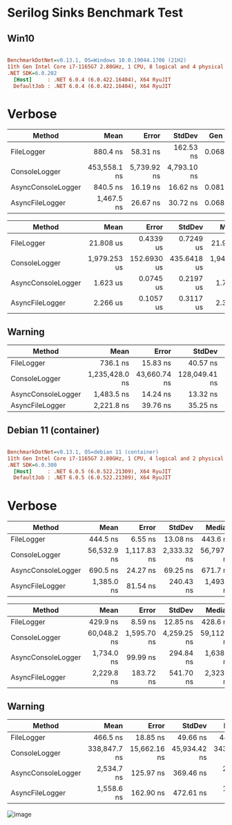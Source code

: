 
# Serilog Sinks Benchmark Test

## Win10
``` ini

BenchmarkDotNet=v0.13.1, OS=Windows 10.0.19044.1706 (21H2)
11th Gen Intel Core i7-1165G7 2.80GHz, 1 CPU, 8 logical and 4 physical cores
.NET SDK=6.0.202
  [Host]     : .NET 6.0.4 (6.0.422.16404), X64 RyuJIT
  DefaultJob : .NET 6.0.4 (6.0.422.16404), X64 RyuJIT


```
# Verbose

|             Method |         Mean |       Error |      StdDev |  Gen 0 |  Gen 1 | Allocated |
|------------------- |-------------:|------------:|------------:|-------:|-------:|----------:|
|         FileLogger |     880.4 ns |    58.31 ns |   162.53 ns | 0.0687 |      - |     432 B |
|      ConsoleLogger | 453,558.1 ns | 5,739.92 ns | 4,793.10 ns |      - |      - |   4,786 B |
| AsyncConsoleLogger |     840.5 ns |    16.19 ns |    16.62 ns | 0.0811 | 0.0076 |     512 B |
|    AsyncFileLogger |   1,467.5 ns |    26.67 ns |    30.72 ns | 0.0687 |      - |     432 B |

|             Method |         Mean |       Error |      StdDev |       Median | Rank |
|------------------- |-------------:|------------:|------------:|-------------:|-----:|
|         FileLogger |    21.808 us |   0.4339 us |   0.7249 us |    21.913 us |  III |
|      ConsoleLogger | 1,979.253 us | 152.6930 us | 435.6418 us | 1,944.404 us |   IV |
| AsyncConsoleLogger |     1.623 us |   0.0745 us |   0.2197 us |     1.716 us |    I |
|    AsyncFileLogger |     2.266 us |   0.1057 us |   0.3117 us |     2.360 us |   II |

## Warning

|             Method |           Mean |        Error |        StdDev |  Gen 0 |  Gen 1 | Allocated |
|------------------- |---------------:|-------------:|--------------:|-------:|-------:|----------:|
|         FileLogger |       736.1 ns |     15.83 ns |      40.57 ns | 0.0687 |      - |     432 B |
|      ConsoleLogger | 1,235,428.0 ns | 43,660.74 ns | 128,049.41 ns |      - |      - |   4,789 B |
| AsyncConsoleLogger |     1,483.5 ns |     14.24 ns |      13.32 ns | 0.0801 | 0.0038 |     508 B |
|    AsyncFileLogger |     2,221.8 ns |     39.76 ns |      35.25 ns | 0.0687 |      - |     432 B |




## Debian 11 (container)
``` ini

BenchmarkDotNet=v0.13.1, OS=debian 11 (container)
11th Gen Intel Core i7-1165G7 2.80GHz, 1 CPU, 4 logical and 2 physical cores
.NET SDK=6.0.300
  [Host]     : .NET 6.0.5 (6.0.522.21309), X64 RyuJIT
  DefaultJob : .NET 6.0.5 (6.0.522.21309), X64 RyuJIT

```
# Verbose
|             Method |        Mean |       Error |      StdDev |      Median |  Gen 0 |  Gen 1 |  Gen 2 | Allocated |
|------------------- |------------:|------------:|------------:|------------:|-------:|-------:|-------:|----------:|
|         FileLogger |    444.5 ns |     6.55 ns |    13.08 ns |    443.6 ns | 0.0610 |      - |      - |     432 B |
|      ConsoleLogger | 56,532.9 ns | 1,117.83 ns | 2,333.32 ns | 56,797.5 ns | 0.7324 |      - |      - |   4,768 B |
| AsyncConsoleLogger |    690.5 ns |    24.27 ns |    69.25 ns |    671.7 ns | 0.0877 | 0.0229 | 0.0038 |     551 B |
|    AsyncFileLogger |  1,385.0 ns |    81.54 ns |   240.43 ns |  1,493.8 ns | 0.0687 | 0.0095 |      - |     433 B |


|             Method |        Mean |       Error |      StdDev |      Median | Rank |
|------------------- |------------:|------------:|------------:|------------:|-----:|
|         FileLogger |    429.9 ns |     8.59 ns |    12.85 ns |    428.6 ns |    I |
|      ConsoleLogger | 60,048.2 ns | 1,595.70 ns | 4,259.25 ns | 59,112.7 ns |   IV |
| AsyncConsoleLogger |  1,734.0 ns |    99.99 ns |   294.84 ns |  1,638.6 ns |   II |
|    AsyncFileLogger |  2,229.8 ns |   183.72 ns |   541.70 ns |  2,323.0 ns |  III |

## Warning
|             Method |         Mean |        Error |       StdDev |       Median |  Gen 0 |  Gen 1 |  Gen 2 | Allocated |
|------------------- |-------------:|-------------:|-------------:|-------------:|-------:|-------:|-------:|----------:|
|         FileLogger |     466.5 ns |     18.85 ns |     49.66 ns |     449.3 ns | 0.0610 |      - |      - |     432 B |
|      ConsoleLogger | 338,847.7 ns | 15,662.16 ns | 45,934.42 ns | 343,868.9 ns | 0.7324 |      - |      - |   4,768 B |
| AsyncConsoleLogger |   2,534.7 ns |    125.97 ns |    369.46 ns |   2,402.7 ns | 0.0801 | 0.0114 | 0.0038 |     526 B |
|    AsyncFileLogger |   1,558.6 ns |    162.90 ns |    472.61 ns |   1,626.8 ns | 0.0687 |      - |      - |     432 B |

![image](https://user-images.githubusercontent.com/104366166/171481466-eec023ef-e723-45ad-a4fe-40d2bb02a8a8.png)

